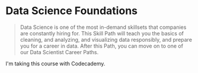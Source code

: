 # Data Science Foundations

> Data Science is one of the most in-demand skillsets that companies are constantly hiring for. This Skill Path will teach you the basics of cleaning, and analyzing, and visualizing data responsibly, and prepare you for a career in data. After this Path, you can move on to one of our Data Scientist Career Paths.

I'm taking this course with Codecademy. 
